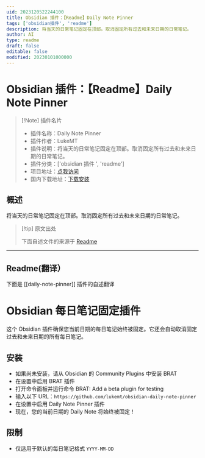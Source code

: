 ```yaml
---
uid: 2023120522244100
title: Obsidian 插件：【Readme】Daily Note Pinner
tags: ['obsidian插件', 'readme']
description: 将当天的日常笔记固定在顶部。取消固定所有过去和未来日期的日常笔记。
author: AI
type: readme
draft: false
editable: false
modified: 20230101000000
---
```


# Obsidian 插件：【Readme】Daily Note Pinner

> [!Note] 插件名片
> - 插件名称：Daily Note Pinner
> - 插件作者：LukeMT
> - 插件说明：将当天的日常笔记固定在顶部。取消固定所有过去和未来日期的日常笔记。
> - 插件分类：['obsidian 插件 ', 'readme']
> - 项目地址：[点我访问](https://github.com/lukemt/obsidian-daily-note-pinner)
> - 国内下载地址：[下载安装](https://pkmer.cn/products/plugin/pluginMarket/?daily-note-pinner)

## 概述

将当天的日常笔记固定在顶部。取消固定所有过去和未来日期的日常笔记。

> [!tip] 原文出处
>
>下面自述文件的来源于 [Readme](https://ghproxy.net/https://raw.githubusercontent.com/lukemt/obsidian-daily-note-pinner/main/README.md)
>

---

## Readme(翻译）

下面是 [[daily-note-pinner]] 插件的自述翻译

# Obsidian 每日笔记固定插件

这个 Obsidian 插件确保您当前日期的每日笔记始终被固定。它还会自动取消固定过去和未来日期的所有每日笔记。

## 安装

- 如果尚未安装，请从 Obsidian 的 Community Plugins 中安装 BRAT
- 在设置中启用 BRAT 插件
- 打开命令面板并运行命令 BRAT: Add a beta plugin for testing
- 输入以下 URL：`https://github.com/lukemt/obsidian-daily-note-pinner`
- 在设置中启用 Daily Note Pinner 插件
- 现在，您的当前日期的 Daily Note 将始终被固定！

## 限制

- 仅适用于默认的每日笔记格式 `YYYY-MM-DD`



